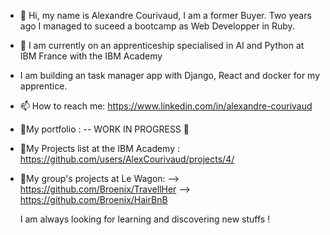 - 👋 Hi, my name is Alexandre Courivaud, I am a former Buyer. Two years ago I managed to suceed a bootcamp as Web Developper in Ruby.
- 👀 I am currently on an apprenticeship specialised in AI and Python at IBM France with the IBM Academy
- I am building an task manager app with Django, React and docker for my apprentice.
- 📫 How to reach me: https://www.linkedin.com/in/alexandre-courivaud
- 🚩My portfolio : -- WORK IN PROGRESS 🚧
- 🚩My Projects list at the IBM Academy : https://github.com/users/AlexCourivaud/projects/4/ 
- 🚩My group's projects at Le Wagon: 
       --> https://github.com/Broenix/TravellHer
       --> https://github.com/Broenix/HairBnB

  I am always looking for learning and discovering new stuffs ! 
